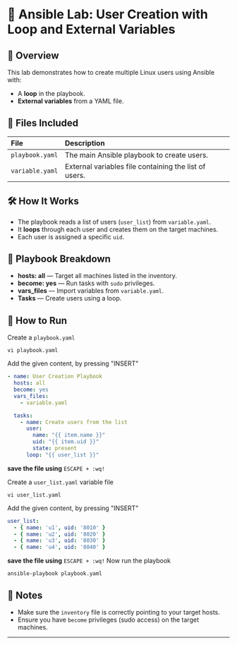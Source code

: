 # 🚀 Ansible Lab: User Creation with Loop and External Variables

## 📝 Overview

This lab demonstrates how to create multiple Linux users using Ansible with:
- A **loop** in the playbook.
- **External variables** from a YAML file.

## 📂 Files Included

| File | Description |
|:-----|:------------|
| `playbook.yaml` | The main Ansible playbook to create users. |
| `variable.yaml` | External variables file containing the list of users. |


## 🛠️ How It Works

- The playbook reads a list of users (`user_list`) from `variable.yaml`.
- It **loops** through each user and creates them on the target machines.
- Each user is assigned a specific `uid`.

## 📜 Playbook Breakdown

- **hosts: all** — Target all machines listed in the inventory.
- **become: yes** — Run tasks with `sudo` privileges.
- **vars_files** — Import variables from `variable.yaml`.
- **Tasks** — Create users using a loop.
  

## 🚀 How to Run

Create a `playbook.yaml`
```
vi playbook.yaml
```
Add the given content, by pressing "INSERT"
```yaml
- name: User Creation Playbook
  hosts: all
  become: yes
  vars_files:
    - variable.yaml

  tasks:
    - name: Create users from the list
      user:
        name: "{{ item.name }}"
        uid: "{{ item.uid }}"
        state: present
      loop: "{{ user_list }}"
```
**save the file using** `ESCAPE + :wq!`

Create a `user_list.yaml` variable file

```
vi user_list.yaml
```
Add the given content, by pressing "INSERT"
```yaml
user_list:
  - { name: 'u1', uid: '8010' }
  - { name: 'u2', uid: '8020' }
  - { name: 'u3', uid: '8030' }
  - { name: 'u4', uid: '8040' }
```
**save the file using** `ESCAPE + :wq!`
Now run the playbook
```
ansible-playbook playbook.yaml
```
## 📢 Notes
- Make sure the `inventory` file is correctly pointing to your target hosts.
- Ensure you have `become` privileges (sudo access) on the target machines.

---


